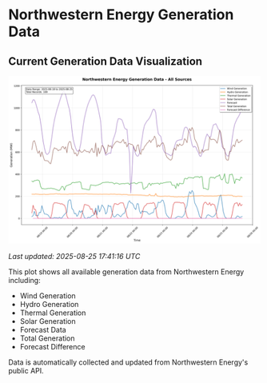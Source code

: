 # Northwestern Energy Generation Data

## Current Generation Data Visualization

![Northwestern Energy Generation Data](images/nwe_generation_plot.png)

*Last updated: 2025-08-25 17:41:16 UTC*

This plot shows all available generation data from Northwestern Energy including:
- Wind Generation
- Hydro Generation  
- Thermal Generation
- Solar Generation
- Forecast Data
- Total Generation
- Forecast Difference

Data is automatically collected and updated from Northwestern Energy's public API.

